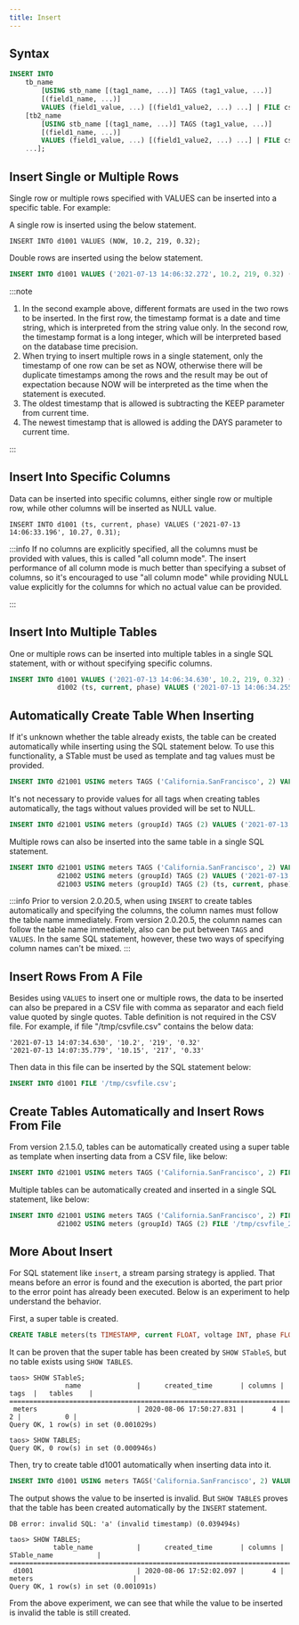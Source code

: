 ```yaml
---
title: Insert
---
```


## Syntax

```sql
INSERT INTO
    tb_name
        [USING stb_name [(tag1_name, ...)] TAGS (tag1_value, ...)]
        [(field1_name, ...)]
        VALUES (field1_value, ...) [(field1_value2, ...) ...] | FILE csv_file_path
    [tb2_name
        [USING stb_name [(tag1_name, ...)] TAGS (tag1_value, ...)]
        [(field1_name, ...)]
        VALUES (field1_value, ...) [(field1_value2, ...) ...] | FILE csv_file_path
    ...];
```

## Insert Single or Multiple Rows

Single row or multiple rows specified with VALUES can be inserted into a specific table. For example:

A single row is inserted using the below statement.

```sq;
INSERT INTO d1001 VALUES (NOW, 10.2, 219, 0.32);
```

Double rows are inserted using the below statement.

```sql
INSERT INTO d1001 VALUES ('2021-07-13 14:06:32.272', 10.2, 219, 0.32) (1626164208000, 10.15, 217, 0.33);
```

:::note

1. In the second example above, different formats are used in the two rows to be inserted. In the first row, the timestamp format is a date and time string, which is interpreted from the string value only. In the second row, the timestamp format is a long integer, which will be interpreted based on the database time precision.
2. When trying to insert multiple rows in a single statement, only the timestamp of one row can be set as NOW, otherwise there will be duplicate timestamps among the rows and the result may be out of expectation because NOW will be interpreted as the time when the statement is executed.
3. The oldest timestamp that is allowed is subtracting the KEEP parameter from current time.
4. The newest timestamp that is allowed is adding the DAYS parameter to current time.

:::

## Insert Into Specific Columns

Data can be inserted into specific columns, either single row or multiple row, while other columns will be inserted as NULL value.

```
INSERT INTO d1001 (ts, current, phase) VALUES ('2021-07-13 14:06:33.196', 10.27, 0.31);
```

:::info
If no columns are explicitly specified, all the columns must be provided with values, this is called "all column mode". The insert performance of all column mode is much better than specifying a subset of columns, so it's encouraged to use "all column mode" while providing NULL value explicitly for the columns for which no actual value can be provided.

:::

## Insert Into Multiple Tables

One or multiple rows can be inserted into multiple tables in a single SQL statement, with or without specifying specific columns.

```sql
INSERT INTO d1001 VALUES ('2021-07-13 14:06:34.630', 10.2, 219, 0.32) ('2021-07-13 14:06:35.779', 10.15, 217, 0.33)
            d1002 (ts, current, phase) VALUES ('2021-07-13 14:06:34.255', 10.27, 0.31）;
```

## Automatically Create Table When Inserting

If it's unknown whether the table already exists, the table can be created automatically while inserting using the SQL statement below. To use this functionality, a STable must be used as template and tag values must be provided.

```sql
INSERT INTO d21001 USING meters TAGS ('California.SanFrancisco', 2) VALUES ('2021-07-13 14:06:32.272', 10.2, 219, 0.32);
```

It's not necessary to provide values for all tags when creating tables automatically, the tags without values provided will be set to NULL.

```sql
INSERT INTO d21001 USING meters (groupId) TAGS (2) VALUES ('2021-07-13 14:06:33.196', 10.15, 217, 0.33);
```

Multiple rows can also be inserted into the same table in a single SQL statement.

```sql
INSERT INTO d21001 USING meters TAGS ('California.SanFrancisco', 2) VALUES ('2021-07-13 14:06:34.630', 10.2, 219, 0.32) ('2021-07-13 14:06:35.779', 10.15, 217, 0.33)
            d21002 USING meters (groupId) TAGS (2) VALUES ('2021-07-13 14:06:34.255', 10.15, 217, 0.33)
            d21003 USING meters (groupId) TAGS (2) (ts, current, phase) VALUES ('2021-07-13 14:06:34.255', 10.27, 0.31);
```

:::info
Prior to version 2.0.20.5, when using `INSERT` to create tables automatically and specifying the columns, the column names must follow the table name immediately. From version 2.0.20.5, the column names can follow the table name immediately, also can be put between `TAGS` and `VALUES`. In the same SQL statement, however, these two ways of specifying column names can't be mixed.
:::

## Insert Rows From A File

Besides using `VALUES` to insert one or multiple rows, the data to be inserted can also be prepared in a CSV file with comma as separator and each field value quoted by single quotes. Table definition is not required in the CSV file. For example, if file "/tmp/csvfile.csv" contains the below data:

```
'2021-07-13 14:07:34.630', '10.2', '219', '0.32'
'2021-07-13 14:07:35.779', '10.15', '217', '0.33'
```

Then data in this file can be inserted by the SQL statement below:

```sql
INSERT INTO d1001 FILE '/tmp/csvfile.csv';
```

## Create Tables Automatically and Insert Rows From File

From version 2.1.5.0, tables can be automatically created using a super table as template when inserting data from a CSV file, like below:

```sql
INSERT INTO d21001 USING meters TAGS ('California.SanFrancisco', 2) FILE '/tmp/csvfile.csv';
```

Multiple tables can be automatically created and inserted in a single SQL statement, like below:

```sql
INSERT INTO d21001 USING meters TAGS ('California.SanFrancisco', 2) FILE '/tmp/csvfile_21001.csv'
            d21002 USING meters (groupId) TAGS (2) FILE '/tmp/csvfile_21002.csv';
```

## More About Insert

For SQL statement like `insert`, a stream parsing strategy is applied. That means before an error is found and the execution is aborted, the part prior to the error point has already been executed. Below is an experiment to help understand the behavior.

First, a super table is created.

```sql
CREATE TABLE meters(ts TIMESTAMP, current FLOAT, voltage INT, phase FLOAT) TAGS(location BINARY(30), groupId INT);
```

It can be proven that the super table has been created by `SHOW STableS`, but no table exists using `SHOW TABLES`.

```
taos> SHOW STableS;
              name              |      created_time       | columns |  tags  |   tables    |
============================================================================================
 meters                         | 2020-08-06 17:50:27.831 |       4 |      2 |           0 |
Query OK, 1 row(s) in set (0.001029s)

taos> SHOW TABLES;
Query OK, 0 row(s) in set (0.000946s)
```

Then, try to create table d1001 automatically when inserting data into it.

```sql
INSERT INTO d1001 USING meters TAGS('California.SanFrancisco', 2) VALUES('a');
```

The output shows the value to be inserted is invalid. But `SHOW TABLES` proves that the table has been created automatically by the `INSERT` statement.

```
DB error: invalid SQL: 'a' (invalid timestamp) (0.039494s)

taos> SHOW TABLES;
           table_name           |      created_time       | columns |          STable_name           |
======================================================================================================
 d1001                          | 2020-08-06 17:52:02.097 |       4 | meters                         |
Query OK, 1 row(s) in set (0.001091s)
```

From the above experiment, we can see that while the value to be inserted is invalid the table is still created.
